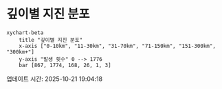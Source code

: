 # 깊이별 지진 분포

```mermaid
xychart-beta
    title "깊이별 지진 분포"
    x-axis ["0-10km", "11-30km", "31-70km", "71-150km", "151-300km", "300km+"]
    y-axis "발생 횟수" 0 --> 1776
    bar [867, 1774, 168, 26, 1, 3]
```

업데이트 시간: 2025-10-21 19:04:18

